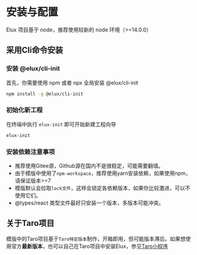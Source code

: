# 安装与配置

Elux 项目基于 node，推荐使用较新的 node 环境（>=14.0.0）

## 采用Cli命令安装

### 安装 @elux/cli-init

首先，你需要使用 npm 或者 npx 全局安装 @elux/cli-init

```bash
npm install -g @elux/cli-init
```

### 初始化新工程

在终端中执行 `elux-init` 即可开始新建工程向导

```bash
elux-init
```

### 安装依赖注意事项

- 推荐使用Gitee源，Github源在国内不是很稳定，可能需要翻墙。
- 由于模版中使用了`npm-workspace`，推荐使用yarn安装依赖，如果使用npm，请保证版本>=7
- 模版默认会拉取`lock文件`，这样会锁定各依赖版本，如果你比较激进，可以不使用它们。
- @types/react 类型文件最好只安装一个版本，多版本可能冲突。

## 关于Taro项目

模版中的Taro项目基于`Taro特定版本`制作，开箱即用，但可能版本滞后。如果想使用官方**最新版本**，也可以自己在Taro项目中安装Elux，参见[Taro小程序
](/guide/platform/taro.html#手动安装Elux)
